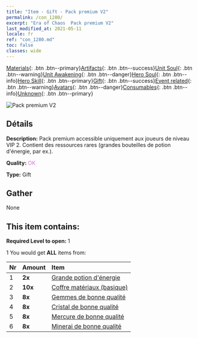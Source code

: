 ```yaml
---
title: "Item - Gift - Pack premium V2"
permalink: /con_1280/
excerpt: "Era of Chaos  Pack premium V2"
last_modified_at: 2021-05-11
locale: fr
ref: "con_1280.md"
toc: false
classes: wide
---
```

 [Materials](/ItemsFR/){: .btn .btn--primary}[Artifacts](/ItemsFR/Artifacts/){: .btn .btn--success}[Unit Soul](/ItemsFR/UnitSoul/){: .btn .btn--warning}[Unit Awakening](/ItemsFR/UnitAwakening/){: .btn .btn--danger}[Hero Soul](/ItemsFR/HeroSoul/){: .btn .btn--info}[Hero Skill](/ItemsFR/HeroSkill/){: .btn .btn--primary}[Gift](/ItemsFR/Gift/){: .btn .btn--success}[Event related](/ItemsFR/Events/){: .btn .btn--warning}[Avatars](/ItemsFR/Avatars/){: .btn .btn--danger}[Consumables](/ItemsFR/Consumables/){: .btn .btn--info}[Unknown](/ItemsFR/Unknown/){: .btn .btn--primary}

 ![Pack premium V2](/images/t/i_905002.png)

## Détails
 **Description:** Pack premium accessible uniquement aux joueurs de niveau VIP 2. Contient des ressources rares (grandes bouteilles de potion d'énergie, par ex.).

 **Quality:** <span style="color: #DA70D6">OK</span>

 **Type:** Gift

## Gather

  None

## This item contains:

 **Required Level to open:** 1

 1 You would get **ALL** items  from:

  | Nr | Amount |     Item    |
  |:---|:-------|:------------|
  | 1 |  **2x** | [Grande potion d'énergie](/ItemsFR/con_706/) |  | 
  | 2 |  **10x** | [Coffre matériaux (basique)](/ItemsFR/con_756/) |  | 
  | 3 |  **8x** | [Gemmes de bonne qualité](/ItemsFR/mat_16/) |  | 
  | 4 |  **8x** | [Cristal de bonne qualité](/ItemsFR/mat_17/) |  | 
  | 5 |  **8x** | [Mercure de bonne qualité](/ItemsFR/mat_14/) |  | 
  | 6 |  **8x** | [Minerai de bonne qualité](/ItemsFR/mat_12/) |  | 
